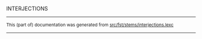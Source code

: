 INTERJECTIONS

* * *

<small>This (part of) documentation was generated from [src/fst/stems/interjections.lexc](https://github.com/giellalt/lang-gle/blob/main/src/fst/stems/interjections.lexc)</small>

---

